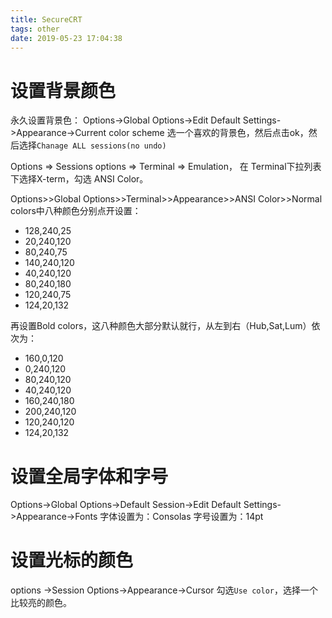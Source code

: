 ```yaml
---
title: SecureCRT
tags: other
date: 2019-05-23 17:04:38
---
```


# 设置背景颜色 
永久设置背景色：
Options->Global Options->Edit Default Settings->Appearance->Current color scheme
选一个喜欢的背景色，然后点击ok，然后选择`Chanage ALL sessions(no undo)`

Options => Sessions options => Terminal => Emulation， 
在 Terminal下拉列表下选择X-term，勾选 ANSI Color。

Options>>Global Options>>Terminal>>Appearance>>ANSI Color>>Normal colors中八种颜色分别点开设置：
- 128,240,25
- 20,240,120
- 80,240,75
- 140,240,120
- 40,240,120
- 80,240,180
- 120,240,75
- 124,20,132

再设置Bold colors，这八种颜色大部分默认就行，从左到右（Hub,Sat,Lum）依次为：
- 160,0,120
- 0,240,120
- 80,240,120
- 40,240,120
- 160,240,180
- 200,240,120
- 120,240,120
- 124,20,132

# 设置全局字体和字号
Options->Global Options->Default Session->Edit Default Settings->Appearance->Fonts
字体设置为：Consolas
字号设置为：14pt

# 设置光标的颜色
options ->Session Options->Appearance->Cursor
勾选`Use color`，选择一个比较亮的颜色。